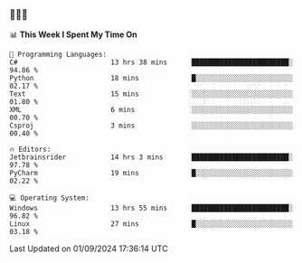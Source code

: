 ### 👋👋👋
<!--START_SECTION:waka-->
📊 **This Week I Spent My Time On** 

```text
💬 Programming Languages: 
C#                       13 hrs 38 mins      ████████████████████████░   94.86 % 
Python                   18 mins             █░░░░░░░░░░░░░░░░░░░░░░░░   02.17 % 
Text                     15 mins             ░░░░░░░░░░░░░░░░░░░░░░░░░   01.80 % 
XML                      6 mins              ░░░░░░░░░░░░░░░░░░░░░░░░░   00.70 % 
Csproj                   3 mins              ░░░░░░░░░░░░░░░░░░░░░░░░░   00.40 % 

🔥 Editors: 
Jetbrainsrider           14 hrs 3 mins       ████████████████████████░   97.78 % 
PyCharm                  19 mins             █░░░░░░░░░░░░░░░░░░░░░░░░   02.22 % 

💻 Operating System: 
Windows                  13 hrs 55 mins      ████████████████████████░   96.82 % 
Linux                    27 mins             █░░░░░░░░░░░░░░░░░░░░░░░░   03.18 % 
```


 Last Updated on 01/09/2024 17:36:14 UTC
<!--END_SECTION:waka-->
